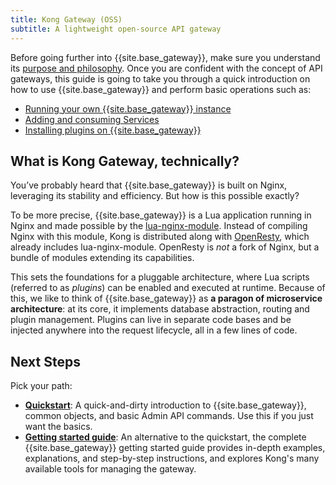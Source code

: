 ```yaml
---
title: Kong Gateway (OSS)
subtitle: A lightweight open-source API gateway
---
```


Before going further into {{site.base_gateway}}, make sure you understand its [purpose and philosophy](/about). Once you are confident with the concept of API gateways, this guide is going to take you through a quick introduction on how to use {{site.base_gateway}} and perform basic operations such as:

- [Running your own {{site.base_gateway}} instance][quickstart]
- [Adding and consuming Services][configuring-a-service]
- [Installing plugins on {{site.base_gateway}}][enabling-plugins]

## What is Kong Gateway, technically?

You’ve probably heard that {{site.base_gateway}} is built on Nginx, leveraging its stability and efficiency. But how is this possible exactly?

To be more precise, {{site.base_gateway}} is a Lua application running in Nginx and made possible by the [lua-nginx-module](https://github.com/openresty/lua-nginx-module). Instead of compiling Nginx with this module, Kong is distributed along with [OpenResty](https://openresty.org/), which already includes lua-nginx-module. OpenResty is *not* a fork of Nginx, but a bundle of modules extending its capabilities.

This sets the foundations for a pluggable architecture, where Lua scripts (referred to as *plugins*) can be enabled and executed at runtime. Because of this, we like to think of {{site.base_gateway}} as **a paragon of microservice architecture**: at its core, it implements database abstraction, routing and plugin management. Plugins can live in separate code bases and be injected anywhere into the request lifecycle, all in a few lines of code.

## Next Steps

Pick your path:
* **[Quickstart][quickstart]**: A quick-and-dirty introduction to
{{site.base_gateway}}, common objects, and basic Admin API commands. Use this
if you just want the basics.
* **[Getting started guide][getting-started]**: An alternative to the
quickstart, the complete {{site.base_gateway}} getting started guide provides
in-depth examples, explanations, and step-by-step instructions, and explores
Kong's many available tools for managing the gateway.

[quickstart]: /gateway-oss/{{page.kong_version}}/getting-started/quickstart
[configuring-a-service]: /gateway-oss/{{page.kong_version}}/getting-started/configuring-a-service
[enabling-plugins]: /gateway-oss/{{page.kong_version}}/getting-started/enabling-plugins
[getting-started]: /getting-started-guide/latest/overview
